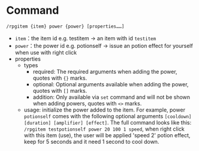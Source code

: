 # Command

`/rpgitem {item} power {power} [properties……]`

* `item`：the item id e.g. testitem -> an item with id `testitem`
* `power`：the power id e.g. potionself -> issue an potion effect for yourself when use with right click
* properties
  * types
    * required: The required arguments when adding the power, quotes with `{}` marks.
    * optional: Optional arguments available when adding the power, quotes with `[]` marks.
    * addition: Only available via `set` command and will not be shown when adding powers, quotes with `<>` marks.
  * usage: initialize the power added to the item. For example, power `potionself` comes with the following optional arguments `[cooldown] [duration] [amplifier] [effect]`. The full command looks like this: `/rpgitem testpotionself power 20 100 1 speed`, when right click with this item (use), the user will be applied 'speed 2' potion effect, keep for 5 seconds and it need 1 second to cool down.
